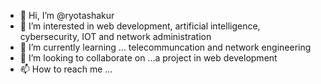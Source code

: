 - 👋 Hi, I’m @ryotashakur
- 👀 I’m interested in web development, artificial intelligence, cybersecurity, IOT and network administration
- 🌱 I’m currently learning ... telecommuncation and network engineering
- 💞️ I’m looking to collaborate on ...a project in web development
- 📫 How to reach me ...

<!---
ryotashakur/ryotashakur is a ✨ special ✨ repository because its `README.md` (this file) appears on your GitHub profile.
You can click the Preview link to take a look at your changes.
--->
